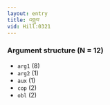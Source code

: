 ```yaml
---
layout: entry
title: འགྲུབ་
vid: Hill:0321
---
```

### Argument structure (N = 12)
* `arg1` (8)
* `arg2` (1)
* `aux` (1)
* `cop` (2)
* `obl` (2)

